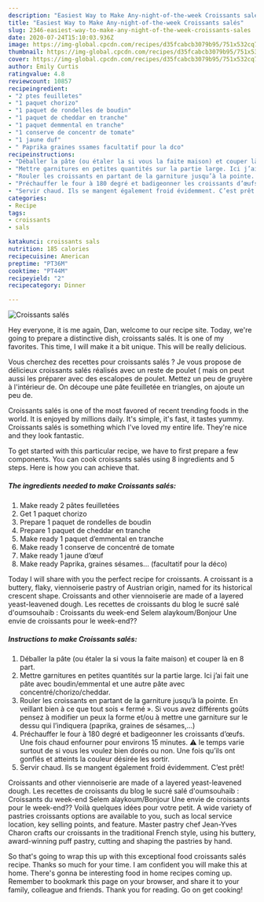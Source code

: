 ```yaml
---
description: "Easiest Way to Make Any-night-of-the-week Croissants salés"
title: "Easiest Way to Make Any-night-of-the-week Croissants salés"
slug: 2346-easiest-way-to-make-any-night-of-the-week-croissants-sales
date: 2020-07-24T15:10:03.936Z
image: https://img-global.cpcdn.com/recipes/d35fcabcb3079b95/751x532cq70/croissants-sales-photo-principale-de-la-recette.jpg
thumbnail: https://img-global.cpcdn.com/recipes/d35fcabcb3079b95/751x532cq70/croissants-sales-photo-principale-de-la-recette.jpg
cover: https://img-global.cpcdn.com/recipes/d35fcabcb3079b95/751x532cq70/croissants-sales-photo-principale-de-la-recette.jpg
author: Emily Curtis
ratingvalue: 4.8
reviewcount: 10857
recipeingredient:
- "2 ptes feuilletes"
- "1 paquet chorizo"
- "1 paquet de rondelles de boudin"
- "1 paquet de cheddar en tranche"
- "1 paquet demmental en tranche"
- "1 conserve de concentr de tomate"
- "1 jaune duf"
- " Paprika graines ssames facultatif pour la dco"
recipeinstructions:
- "Déballer la pâte (ou étaler la si vous la faite maison) et couper là en 8 part."
- "Mettre garnitures en petites quantités sur la partie large. Ici j’ai fait une pâte avec boudin/emmental et une autre pâte avec concentré/chorizo/cheddar."
- "Rouler les croissants en partant de la garniture jusqu’à la pointe. En veillant bien à ce que tout sois « fermé ». Si vous avez différents goûts pensez à modifier un peux la forme et/ou à mettre une garniture sur le dessu qui l’indiquera (paprika, graines de sésames,...)"
- "Préchauffer le four à 180 degré et badigeonner les croissants d’œufs. Une fois chaud enfourner pour environs 15 minutes. ⚠️ le temps varie surtout de si vous les voulez bien dorés ou non. Une fois qu’ils ont gonflés et atteints la couleur désirée les sortir."
- "Servir chaud. Ils se mangent également froid évidemment. C’est prêt!"
categories:
- Recipe
tags:
- croissants
- sals

katakunci: croissants sals 
nutrition: 185 calories
recipecuisine: American
preptime: "PT36M"
cooktime: "PT44M"
recipeyield: "2"
recipecategory: Dinner

---
```



![Croissants salés](https://img-global.cpcdn.com/recipes/d35fcabcb3079b95/751x532cq70/croissants-sales-photo-principale-de-la-recette.jpg)

Hey everyone, it is me again, Dan, welcome to our recipe site. Today, we're going to prepare a distinctive dish, croissants salés. It is one of my favorites. This time, I will make it a bit unique. This will be really delicious.

Vous cherchez des recettes pour croissants salés ? Je vous propose de délicieux croissants salés réalisés avec un reste de poulet ( mais on peut aussi les préparer avec des escalopes de poulet. Mettez un peu de gruyère à l&#39;intérieur de. On découpe une pâte feuilletée en triangles, on ajoute un peu de.

Croissants salés is one of the most favored of recent trending foods in the world. It is enjoyed by millions daily. It's simple, it's fast, it tastes yummy. Croissants salés is something which I've loved my entire life. They're nice and they look fantastic.


To get started with this particular recipe, we have to first prepare a few components. You can cook croissants salés using 8 ingredients and 5 steps. Here is how you can achieve that.

<!--inarticleads1-->

##### The ingredients needed to make Croissants salés:

1. Make ready 2 pâtes feuilletées
1. Get 1 paquet chorizo
1. Prepare 1 paquet de rondelles de boudin
1. Prepare 1 paquet de cheddar en tranche
1. Make ready 1 paquet d’emmental en tranche
1. Make ready 1 conserve de concentré de tomate
1. Make ready 1 jaune d’œuf
1. Make ready  Paprika, graines sésames... (facultatif pour la déco)


Today I will share with you the perfect recipe for croissants. A croissant is a buttery, flaky, viennoiserie pastry of Austrian origin, named for its historical crescent shape. Croissants and other viennoiserie are made of a layered yeast-leavened dough. Les recettes de croissants du blog le sucré salé d&#39;oumsouhaib : Croissants du week-end Selem alaykoum/Bonjour Une envie de croissants pour le week-end?? 

<!--inarticleads2-->

##### Instructions to make Croissants salés:

1. Déballer la pâte (ou étaler la si vous la faite maison) et couper là en 8 part.
1. Mettre garnitures en petites quantités sur la partie large. Ici j’ai fait une pâte avec boudin/emmental et une autre pâte avec concentré/chorizo/cheddar.
1. Rouler les croissants en partant de la garniture jusqu’à la pointe. En veillant bien à ce que tout sois « fermé ». Si vous avez différents goûts pensez à modifier un peux la forme et/ou à mettre une garniture sur le dessu qui l’indiquera (paprika, graines de sésames,...)
1. Préchauffer le four à 180 degré et badigeonner les croissants d’œufs. Une fois chaud enfourner pour environs 15 minutes. ⚠️ le temps varie surtout de si vous les voulez bien dorés ou non. Une fois qu’ils ont gonflés et atteints la couleur désirée les sortir.
1. Servir chaud. Ils se mangent également froid évidemment. C’est prêt!


Croissants and other viennoiserie are made of a layered yeast-leavened dough. Les recettes de croissants du blog le sucré salé d&#39;oumsouhaib : Croissants du week-end Selem alaykoum/Bonjour Une envie de croissants pour le week-end?? Voilà quelques idées pour votre petit. A wide variety of pastries croissants options are available to you, such as local service location, key selling points, and feature. Master pastry chef Jean-Yves Charon crafts our croissants in the traditional French style, using his buttery, award-winning puff pastry, cutting and shaping the pastries by hand. 

So that's going to wrap this up with this exceptional food croissants salés recipe. Thanks so much for your time. I am confident you will make this at home. There's gonna be interesting food in home recipes coming up. Remember to bookmark this page on your browser, and share it to your family, colleague and friends. Thank you for reading. Go on get cooking!
